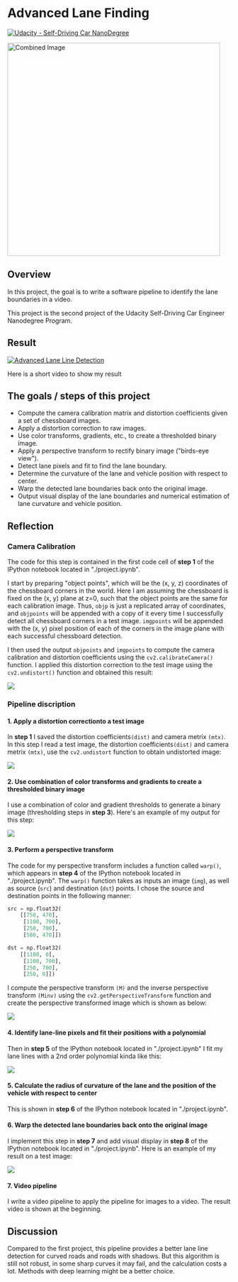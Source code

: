 # Advanced Lane Finding
[![Udacity - Self-Driving Car NanoDegree](https://s3.amazonaws.com/udacity-sdc/github/shield-carnd.svg)](http://www.udacity.com/drive)

<img src="output_images/output.jpg" width="480" alt="Combined Image" />

## Overview

In this project, the goal is to write a software pipeline to identify the lane boundaries in a video.

This project is the second project of the Udacity Self-Driving Car Engineer Nanodegree Program.

## Result

[![Advanced Lane Line Detection](http://img.youtube.com/vi/F44q95Mhkto/0.jpg)](http://www.youtube.com/watch?v=F44q95Mhkto "Advanced Lane Line Detection")

Here is a short video to show my result

## The goals / steps of this project

* Compute the camera calibration matrix and distortion coefficients given a set of chessboard images.
* Apply a distortion correction to raw images.
* Use color transforms, gradients, etc., to create a thresholded binary image.
* Apply a perspective transform to rectify binary image ("birds-eye view").
* Detect lane pixels and fit to find the lane boundary.
* Determine the curvature of the lane and vehicle position with respect to center.
* Warp the detected lane boundaries back onto the original image.
* Output visual display of the lane boundaries and numerical estimation of lane curvature and vehicle position.

## Reflection

### Camera Calibration

The code for this step is contained in the first code cell of **step 1** of the IPython notebook located in "./project.ipynb".  

I start by preparing "object points", which will be the (x, y, z) coordinates of the chessboard corners in the world. Here I am assuming the chessboard is fixed on the (x, y) plane at z=0, such that the object points are the same for each calibration image.  Thus, `objp` is just a replicated array of coordinates, and `objpoints` will be appended with a copy of it every time I successfully detect all chessboard corners in a test image.  `imgpoints` will be appended with the (x, y) pixel position of each of the corners in the image plane with each successful chessboard detection.  

I then used the output `objpoints` and `imgpoints` to compute the camera calibration and distortion coefficients using the `cv2.calibrateCamera()` function.  I applied this distortion correction to the test image using the `cv2.undistort()` function and obtained this result: 

<img src="output_images/test_undistort.png" />

### Pipeline discription

#### 1. Apply a distortion correctionto a test image

In **step 1** I saved the distortion coefficients`(dist)` and camera metrix `(mtx)`. In this step I read a test image, the distortion coefficients`(dist)` and camera metrix `(mtx)`, use the `cv2.undistort` function to obtain undistorted image:

<img src="output_images/output_test.jpg" />

#### 2. Use combination of color transforms and gradients to create a thresholded binary image

I use a combination of color and gradient thresholds to generate a binary image (thresholding steps in **step 3**). Here's an example of my output for this step:

<img src="output_images/combined_binary.jpg" />

#### 3. Perform a perspective transform

The code for my perspective transform includes a function called `warp()`, which appears in **step 4** of the IPython notebook located in "./project.ipynb".  The `warp()` function takes as inputs an image (`img`), as well as source (`src`) and destination (`dst`) points. I chose the source and destination points in the following manner:

```python
src = np.float32(
    [[750, 470],
     [1100, 700],
     [250, 700],
     [580, 470]])

dst = np.float32(
    [[1100, 0],
     [1100, 700],
     [250, 700],
     [250, 0]])
```
I compute the perspective transform `(M)` and the inverse perspective transform `(Minv)` using the `cv2.getPerspectiveTransform` function and create the perspective transformed image which is shown as below:

<img src="output_images/warped_lines.jpg" />

#### 4. Identify lane-line pixels and fit their positions with a polynomial

Then in **step 5** of the IPython notebook located in "./project.ipynb" I fit my lane lines with a 2nd order polynomial kinda like this:

<img src="output_images/fit_lines.jpg" />

#### 5. Calculate the radius of curvature of the lane and the position of the vehicle with respect to center

This is shown in **step 6** of the IPython notebook located in "./project.ipynb".

#### 6. Warp the detected lane boundaries back onto the original image

I implement this step in **step 7** and add visual display in **step 8** of the IPython notebook located in "./project.ipynb". Here is an example of my result on a test image:

<img src="output_images/output.jpg" />

#### 7. Video pipeline

I write a video pipeline to apply the pipeline for images to a video. The result video is shown at the beginning.

## Discussion

Compared to the first project, this pipeline provides a better lane line detection for curved roads and roads with shadows. But this algorithm is still not robust, in some sharp curves it may fail, and the calculation costs a lot. Methods with deep learning might be a better choice.